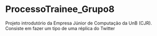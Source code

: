# ProcessoTrainee_Grupo8
Projeto introdutório da Empresa Júnior de Computação da UnB (CJR). Consiste em fazer um tipo de uma réplica do Twitter
